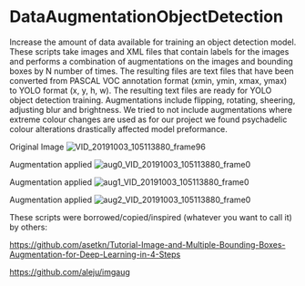 # DataAugmentationObjectDetection
Increase the amount of data available for training an object detection model. These scripts take images and XML files that contain labels for the images and performs a combination of augmentations on the images and bounding boxes by N number of times. The resulting files are text files that have been converted from PASCAL VOC annotation format (xmin, ymin, xmax, ymax) to YOLO format (x, y, h, w). The resulting text files are ready for YOLO object detection training. Augmentations include flipping, rotating, sheering, adjusting blur and brightness. We tried to not include augmentations where extreme colour changes are used as for our project we found psychadelic colour alterations drastically affected model preformance.

Original Image
![VID_20191003_105113880_frame96](https://user-images.githubusercontent.com/57613411/140636380-106f2012-d571-448f-80ee-436219f50d4f.jpg)

Augmentation applied
![aug0_VID_20191003_105113880_frame0](https://user-images.githubusercontent.com/57613411/140636386-5fa7c5e3-04e8-4f81-96aa-9ebf7c3c70ee.jpg)

Augmentation applied
![aug1_VID_20191003_105113880_frame0](https://user-images.githubusercontent.com/57613411/140636408-cce20e90-cfc3-407c-807a-75c018d1a3fd.jpg)

Augmentation applied
![aug2_VID_20191003_105113880_frame0](https://user-images.githubusercontent.com/57613411/140636412-d4e5c243-28b6-45fb-88c2-e3db3a58d390.jpg)

These scripts were borrowed/copied/inspired (whatever you want to call it) by others:

https://github.com/asetkn/Tutorial-Image-and-Multiple-Bounding-Boxes-Augmentation-for-Deep-Learning-in-4-Steps

https://github.com/aleju/imgaug
